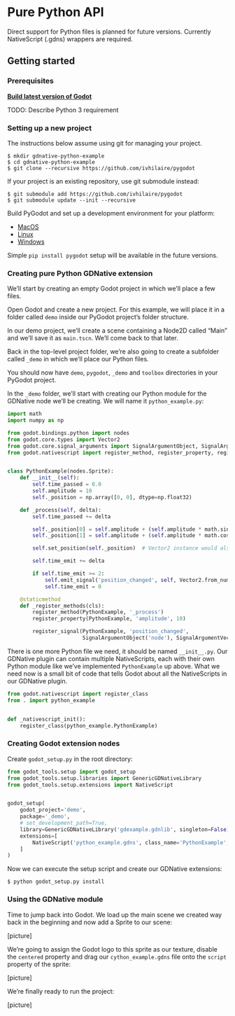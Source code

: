 # Pure Python API

Direct support for Python files is planned for future versions.
Currently NativeScript (.gdns) wrappers are required.

## Getting started

### Prerequisites

[**Build latest version of Godot**](https://godot.readthedocs.io/en/latest/development/compiling/index.html)

TODO: Describe Python 3 requirement

### Setting up a new project

The instructions below assume using git for managing your project.

```
$ mkdir gdnative-python-example
$ cd gdnative-python-example
$ git clone --recursive https://github.com/ivhilaire/pygodot
```

If your project is an existing repository, use git submodule instead:
```
$ git submodule add https://github.com/ivhilaire/pygodot
$ git submodule update --init --recursive
```

Build PyGodot and set up a development environment for your platform:
- [MacOS](BUILD_MACOS.md)
- [Linux](BUILD_LINUX.md)
- [Windows](BUILD_WINDOWS.md)

Simple `pip install pygodot` setup will be available in the future versions.

### Creating pure Python GDNative extension

We’ll start by creating an empty Godot project in which we’ll place a few files.

Open Godot and create a new project. For this example, we will place it in a folder called `demo` inside our PyGodot project’s folder structure.

In our demo project, we’ll create a scene containing a Node2D called “Main” and we’ll save it as `main.tscn`.
We’ll come back to that later.

Back in the top-level project folder, we’re also going to create a subfolder called `_demo`
in which we’ll place our Python files.

You should now have `demo`, `pygodot`, `_demo` and `toolbox` directories in your PyGodot project.


In the `_demo` folder, we’ll start with creating our Python module for the GDNative node we’ll be creating.
We will name it `python_example.py`:
```py
import math
import numpy as np

from godot.bindings.python import nodes
from godot.core.types import Vector2
from godot.core.signal_arguments import SignalArgumentObject, SignalArgumentVector2
from godot.nativescript import register_method, register_property, register_signal


class PythonExample(nodes.Sprite):
    def __init__(self):
        self.time_passed = 0.0
        self.amplitude = 10
        self._position = np.array([0, 0], dtype=np.float32)

    def _process(self, delta):
        self.time_passed += delta

        self._position[0] = self.amplitude + (self.amplitude * math.sin(self.time_passed * 2.0))
        self._position[1] = self.amplitude + (self.amplitude * math.cos(self.time_passed * 1.5))

        self.set_position(self._position)  # Vector2 instance would also work

        self.time_emit += delta

        if self.time_emit >= 2:
            self.emit_signal('position_changed', self, Vector2.from_numpy(self._position))
            self.time_emit = 0

    @staticmethod
    def _register_methods(cls):
        register_method(PythonExample, '_process')
        register_property(PythonExample, 'amplitude', 10)

        register_signal(PythonExample, 'position_changed',
                        SignalArgumentObject('node'), SignalArgumentVector2('new_position'))
```

There is one more Python file we need, it should be named `__init__.py`.  Our GDNative plugin can contain
multiple NativeScripts, each with their own Python module like we’ve implemented `PythonExample` up above.
What we need now is a small bit of code that tells Godot about all the NativeScripts in our GDNative plugin.

```py
from godot.nativescript import register_class
from . import python_example


def _nativescript_init():
    register_class(python_example.PythonExample)
```

### Creating Godot extension nodes

Create `godot_setup.py` in the root directory:
```py
from godot_tools.setup import godot_setup
from godot_tools.setup.libraries import GenericGDNativeLibrary
from godot_tools.setup.extensions import NativeScript


godot_setup(
    godot_project='demo',
    package='_demo',
    # set_development_path=True,
    library=GenericGDNativeLibrary('gdexample.gdnlib', singleton=False),
    extensions=[
        NativeScript('python_example.gdns', class_name='PythonExample', python_sources=['python_example.py'])
    ]
)
```

Now we can execute the setup script and create our GDNative extensions:

```
$ python godot_setup.py install
```


### Using the GDNative module

Time to jump back into Godot. We load up the main scene we created way back in the beginning and
now add a Sprite to our scene:

[picture]

We’re going to assign the Godot logo to this sprite as our texture, disable the `centered` property and drag
our `cython_example.gdns` file onto the `script` property of the sprite:

[picture]

We’re finally ready to run the project:

[picture]
